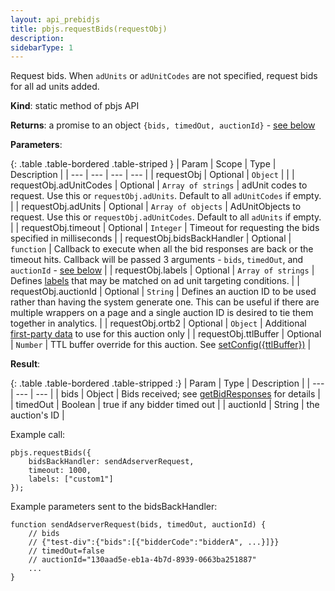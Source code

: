 ```yaml
---
layout: api_prebidjs
title: pbjs.requestBids(requestObj)
description:
sidebarType: 1
---
```



Request bids. When `adUnits` or `adUnitCodes` are not specified, request bids for all ad units added.

**Kind**: static method of pbjs API

**Returns**: a promise to an object `{bids, timedOut, auctionId}` - [see below](#result)

**Parameters**:

{: .table .table-bordered .table-striped }
| Param | Scope | Type | Description |
| --- | --- | --- | --- |
| requestObj | Optional | `Object` |  |
| requestObj.adUnitCodes | Optional | `Array of strings` | adUnit codes to request. Use this or `requestObj.adUnits`. Default to all `adUnitCodes` if empty. |
| requestObj.adUnits | Optional | `Array of objects` | AdUnitObjects to request. Use this or `requestObj.adUnitCodes`. Default to all `adUnits` if empty. |
| requestObj.timeout | Optional | `Integer` | Timeout for requesting the bids specified in milliseconds |
| requestObj.bidsBackHandler | Optional | `function` | Callback to execute when all the bid responses are back or the timeout hits. Callback will be passed 3 arguments - `bids`, `timedOut`, and `auctionId` - [see below](#result) |
| requestObj.labels | Optional | `Array of strings` | Defines [labels](#labels) that may be matched on ad unit targeting conditions. |
| requestObj.auctionId | Optional | `String` | Defines an auction ID to be used rather than having the system generate one. This can be useful if there are multiple wrappers on a page and a single auction ID is desired to tie them together in analytics. |
| requestObj.ortb2 | Optional | `Object` | Additional [first-party data](/features/firstPartyData.html) to use for this auction only |
| requestObj.ttlBuffer | Optional | `Number` |  TTL buffer override for this auction. See [setConfig({ttlBuffer})](/dev-docs/publisher-api-reference/setConfig.html#setConfig-ttlBuffer) |


<a id="result" />

**Result**:

{: .table .table-bordered .table-stripped :}
| Param     | Type    | Description                                                                    |
| ---       | ---     | ---                                                                            |
| bids      | Object  | Bids received; see [getBidResponses](getBidResponses.html) for details | 
| timedOut  | Boolean | true if any bidder timed out                                                   |
| auctionId | String  | the auction's ID                                                               |

Example call:

```
pbjs.requestBids({
    bidsBackHandler: sendAdserverRequest,
    timeout: 1000,
    labels: ["custom1"]
});
```

Example parameters sent to the bidsBackHandler:
```
function sendAdserverRequest(bids, timedOut, auctionId) {
    // bids
    // {"test-div":{"bids":[{"bidderCode":"bidderA", ...}]}}
    // timedOut=false
    // auctionId="130aad5e-eb1a-4b7d-8939-0663ba251887"
    ...
}
```
